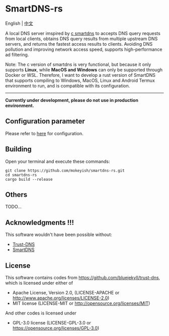 # SmartDNS-rs

English | [中文](https://github.com/mokeyish/smartdns-rs/blob/master/README_zh-CN.md)

A local DNS server imspired by [c smartdns](https://github.com/pymumu/smartdns) to accepts DNS query requests from local clients, obtains DNS query results from multiple upstream DNS servers, and returns the fastest access results to clients.
Avoiding DNS pollution and improving network access speed, supports high-performance ad filtering.

Note: The c version of smartdns is very functional, but because it only supports **Linux**, while **MacOS and Windows** can only be supported through Docker or WSL. Therefore, I want to develop a rust version of SmartDNS that supports compiling to Windows, MacOS, Linux and Android Termux environment to run, and is compatible with its configuration.

---

**Currently under development, please do not use in production environment.**

## Configuration parameter

Please refer to [here](https://github.com/pymumu/smartdns/blob/master/ReadMe_en.md#configuration-parameter) for configuration.

## Building

Open your terminal and execute these commands:

```shell
git clone https://github.com/mokeyish/smartdns-rs.git
cd smartdns-rs
cargo build --release
```

## Others

TODO...

## Acknowledgments !!!  

This software wouldn't have been possible without:

- [Trust-DNS](https://github.com/bluejekyll/trust-dns)
- [SmartDNS](https://github.com/pymumu/smartdns)



## License

This software contains codes from https://github.com/bluejekyll/trust-dns, which is licensed under either of


- Apache License, Version 2.0, (LICENSE-APACHE or http://www.apache.org/licenses/LICENSE-2.0)
- MIT license (LICENSE-MIT or http://opensource.org/licenses/MIT)


And other codes is licensed under

- GPL-3.0 license (LICENSE-GPL-3.0 or https://opensource.org/licenses/GPL-3.0)

